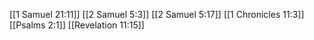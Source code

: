 [[1 Samuel 21:11]]
[[2 Samuel 5:3]]
[[2 Samuel 5:17]]
[[1 Chronicles 11:3]]
[[Psalms 2:1]]
[[Revelation 11:15]]
